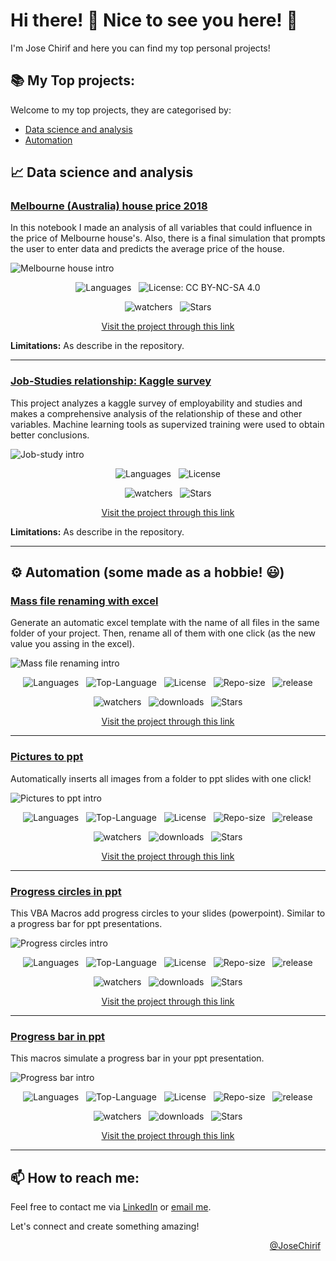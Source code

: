 # Hi there! 👋 Nice to see you here!  🙌

I'm Jose Chirif and here you can find my top personal projects!

## 📚 My Top projects:

Welcome to my top projects, they are categorised by:

- [Data science and analysis](#-data-science-and-analysis)
- [Automation](#%EF%B8%8F-automation-some-made-as-a-hobbie-)


## 📈 Data science and analysis

<!--- PROJECT MELBOURNE HOUSE PRICE 2018--->
### [Melbourne (Australia) house price 2018](https://github.com/JoseChirif/2018-House-Price-Estimation---Melbourne-Australia)

  In this notebook I made an analysis of all variables that could influence in the price of Melbourne house's. Also, there is a final simulation that prompts the user to enter data and predicts the average price of the house.

  ![Melbourne house intro](https://github.com/user-attachments/assets/36e77cc4-c93b-4994-98cd-51639385b4cc)


  <!--- Badges Data science --->
  <p align="center">
    &nbsp;
    <img src="https://img.shields.io/github/languages/top/JoseChirif/ProyectoDS_Partel_-Chirif_Molina-" alt="Languages" />
    &nbsp;
    <img src="https://img.shields.io/badge/License-CC%20BY--NC--SA%204.0-lightgrey.svg" alt="License: CC BY-NC-SA 4.0">
    &nbsp;
  </p>
  <p align="center">
    &nbsp;
    <img src="https://img.shields.io/github/watchers/JoseChirif/ProyectoDS_Partel_-Chirif_Molina-?style=social" alt="watchers" />
    &nbsp;
    <img src="https://img.shields.io/github/stars/JoseChirif/ProyectoDS_Partel_-Chirif_Molina-?style=social" alt="Stars" />
    &nbsp;
  </p>



  <!--- Link --->
  <p align="center">
    <a href="https://github.com/JoseChirif/2018-House-Price-Estimation---Melbourne-Australia">Visit the project through this link</a>
  </p>


  **Limitations:** As describe in the repository.
<!--- END PROJECT MELBOURNE HOUSE PRICE 2018--->

------

<!--- PROJECT JOB STUDIES RELATIONSHIP --->
### [Job-Studies relationship: Kaggle survey](https://github.com/JoseChirif/Estudios-y-empleabilidad-Encuesta-kaggle)

  This project analyzes a kaggle survey of employability and studies and makes a comprehensive analysis of the relationship of these and other variables. Machine learning tools as supervized training were used to obtain better conclusions.

  ![Job-study intro](https://github.com/user-attachments/assets/7cc8e972-0606-4bcb-9487-82e8a3e48170)


  <!--- Badges Data science --->
  <p align="center">
    &nbsp;
    <img src="https://img.shields.io/github/languages/top/JoseChirif/Estudios-y-empleabilidad-Encuesta-kaggle" alt="Languages" />
    &nbsp;
    <img src="https://img.shields.io/github/license/JoseChirif/Estudios-y-empleabilidad-Encuesta-kaggle" alt="License" />
    &nbsp;
  </p>
  <p align="center">
    &nbsp;
    <img src="https://img.shields.io/github/watchers/JoseChirif/Estudios-y-empleabilidad-Encuesta-kaggle" alt="watchers" />
    &nbsp;
    <img src="https://img.shields.io/github/stars/JoseChirif/Estudios-y-empleabilidad-Encuesta-kaggle" alt="Stars" />
    &nbsp;
  </p>
  

  <!--- Link --->
  <p align="center">
    <a href="https://github.com/JoseChirif/Estudios-y-empleabilidad-Encuesta-kaggle">Visit the project through this link</a>
  </p>

  **Limitations:** As describe in the repository.
<!--- END PROJECT JOB STUDIES RELATIONSHIP --->

------




## ⚙️ Automation (some made as a hobbie! 😃)

<!--- PROJECT MASS FILE RENAMING WITH EXCEL --->
### [Mass file renaming with excel](https://github.com/JoseChirif/Mass-file-renaming-with-excel)

  Generate an automatic excel template with the name of all files in the same folder of your project. Then, rename all of them with one click (as the new value you assing in the excel).

  ![Mass file renaming intro](https://github.com/user-attachments/assets/a83851ec-b4ee-43c1-a433-60317cde5f2f)





  <!--- Badges automatitation --->
  <p align="center">
    &nbsp;
    <img src="https://img.shields.io/github/languages/count/JoseChirif/Mass-file-renaming-with-excel" alt="Languages" />
    &nbsp;
    <img src="https://img.shields.io/github/languages/top/JOSECHIRIF/Mass-file-renaming-with-excel" alt="Top-Language" />
    &nbsp;
    <img src="https://img.shields.io/github/license/JoseChirif/Mass-file-renaming-with-excel" alt="License" />
    &nbsp;
    <img src="https://img.shields.io/github/repo-size/JoseChirif/Mass-file-renaming-with-excel" alt="Repo-size" />
    &nbsp;
    <img src="https://img.shields.io/github/release/JoseChirif/Mass-file-renaming-with-excel" alt="release" />
    &nbsp;
  </p>
  <p align="center">
    &nbsp;
    <img src="https://img.shields.io/github/watchers/JoseChirif/Mass-file-renaming-with-excel?style=social" alt="watchers" />
    &nbsp;
    <img src="https://img.shields.io/github/downloads/JoseChirif/Mass-file-renaming-with-excel/total" alt="downloads" />
    &nbsp;
    <img src="https://img.shields.io/github/stars/JoseChirif/Mass-file-renaming-with-excel?style=social" alt="Stars" />
    &nbsp;
  </p>

  <!--- Link --->
  <p align="center">
    <a href="https://github.com/JoseChirif/Mass-file-renaming-with-excel">Visit the project through this link</a>
  </p>


<!--- END PROJECT MASS FILE RENAMING WITH EXCEL --->

------

<!--- PROJECT PICTURES TO PPT --->

### [Pictures to ppt](https://github.com/JoseChirif/Pictures-to-ppt)

  Automatically inserts all images from a folder to ppt slides with one click!

  ![Pictures to ppt intro](https://github.com/user-attachments/assets/35930e24-d37f-488a-a7d8-457cf8745e50)


  <!--- Badges automatitation --->
  <p align="center">
    &nbsp;
    <img src="https://img.shields.io/github/languages/count/JoseChirif/Pictures-to-ppt" alt="Languages" />
    &nbsp;
    <img src="https://img.shields.io/github/languages/top/JOSECHIRIF/Pictures-to-ppt" alt="Top-Language" />
    &nbsp;
    <img src="https://img.shields.io/github/license/JoseChirif/Pictures-to-ppt" alt="License" />
    &nbsp;
    <img src="https://img.shields.io/github/repo-size/JoseChirif/Pictures-to-ppt" alt="Repo-size" />
    &nbsp;
    <img src="https://img.shields.io/github/release/JoseChirif/Pictures-to-ppt" alt="release" />
    &nbsp;
  </p>
  <p align="center">
    &nbsp;
    <img src="https://img.shields.io/github/watchers/JoseChirif/Pictures-to-ppt?style=social" alt="watchers" />
    &nbsp;
    <img src="https://img.shields.io/github/downloads/JoseChirif/Pictures-to-ppt/total" alt="downloads" />
    &nbsp;
    <img src="https://img.shields.io/github/stars/JoseChirif/Pictures-to-ppt?style=social" alt="Stars" />
    &nbsp;
  </p>


  <!--- Link --->
  <p align="center">
    <a href="https://github.com/JoseChirif/Pictures-to-ppt">Visit the project through this link</a>
  </p>

<!--- END PROJECT PICTURES TO PPT --->

------

<!--- PROJECT PROGRESS CIRCLES IN PPT --->
### [Progress circles in ppt](https://github.com/JoseChirif/Progress-circles-ptt---Puntos-avance-ppt)

  This VBA Macros add progress circles to your slides (powerpoint). Similar to a progress bar for ppt presentations.

  ![Progress circles intro](https://github.com/user-attachments/assets/c5186967-14f9-4c56-a68c-7d30ee9f6ef7)


  <!--- Badges automatitation --->
  <p align="center">
    &nbsp;
    <img src="https://img.shields.io/github/languages/count/JoseChirif/Progress-circles-ptt---Puntos-avance-ppt" alt="Languages" />
    &nbsp;
    <img src="https://img.shields.io/github/languages/top/JOSECHIRIF/Progress-circles-ptt---Puntos-avance-ppt" alt="Top-Language" />
    &nbsp;
    <img src="https://img.shields.io/github/license/JoseChirif/Progress-circles-ptt---Puntos-avance-ppt" alt="License" />
    &nbsp;
    <img src="https://img.shields.io/github/repo-size/JoseChirif/Progress-circles-ptt---Puntos-avance-ppt" alt="Repo-size" />
    &nbsp;
    <img src="https://img.shields.io/github/release/JoseChirif/Progress-circles-ptt---Puntos-avance-ppt" alt="release" />
    &nbsp;
  </p>
  <p align="center">
    &nbsp;
    <img src="https://img.shields.io/github/watchers/JoseChirif/Progress-circles-ptt---Puntos-avance-ppt?style=social" alt="watchers" />
    &nbsp;
    <img src="https://img.shields.io/github/downloads/JoseChirif/Progress-circles-ptt---Puntos-avance-ppt/total" alt="downloads" />
    &nbsp;
    <img src="https://img.shields.io/github/stars/JoseChirif/Progress-circles-ptt---Puntos-avance-ppt?style=social" alt="Stars" />
    &nbsp;
  </p>

  <!--- Link --->
  <p align="center">
    <a href="https://github.com/JoseChirif/Progress-circles-ptt---Puntos-avance-ppt">Visit the project through this link</a>
  </p>


<!--- END PROJECT PROGRESS CIRCLES IN PPT --->

------

<!--- PROJECT PROGRESS BAR IN PPT --->
### [Progress bar in ppt](https://github.com/JoseChirif/Progress-bar-power-point)

  This macros simulate a progress bar in your ppt presentation.

  ![Progress bar intro](https://github.com/user-attachments/assets/fee7e342-5914-4e63-a8c8-4880deaaedc8)


  <!--- Badges automatitation --->
  <p align="center">
    &nbsp;
    <img src="https://img.shields.io/github/languages/count/JoseChirif/Progress-bar-power-point" alt="Languages" />
    &nbsp;
    <img src="https://img.shields.io/github/languages/top/JOSECHIRIF/Progress-bar-power-point" alt="Top-Language" />
    &nbsp;
    <img src="https://img.shields.io/github/license/JoseChirif/Progress-bar-power-point" alt="License" />
    &nbsp;
    <img src="https://img.shields.io/github/repo-size/JoseChirif/Progress-bar-power-point" alt="Repo-size" />
    &nbsp;
    <img src="https://img.shields.io/github/release/JoseChirif/Progress-bar-power-point" alt="release" />
    &nbsp;
  </p>
  <p align="center">
    &nbsp;
    <img src="https://img.shields.io/github/watchers/JoseChirif/Progress-bar-power-point?style=social" alt="watchers" />
    &nbsp;
    <img src="https://img.shields.io/github/downloads/JoseChirif/Progress-bar-power-point/total" alt="downloads" />
    &nbsp;
    <img src="https://img.shields.io/github/stars/JoseChirif/Progress-bar-power-point?style=social" alt="Stars" />
    &nbsp;
  </p>


  <!--- Link --->
  <p align="center">
    <a href="https://github.com/JoseChirif/Progress-bar-power-point">Visit the project through this link</a>
  </p>


<!--- END PROJECT PROGRESS BAR IN PPT --->

------



<!--- Footer-->
## 📫 How to reach me:
Feel free to contact me via [LinkedIn](https://www.linkedin.com/in/jose-chirif/en/) or [email me](mailto:josechirif@gmail.com).

Let's connect and create something amazing!

<!-- @JoseChirif -->
<p align="right">
  <a href="https://linktr.ee/JChirif">@JoseChirif</a>
  &nbsp;
</p>